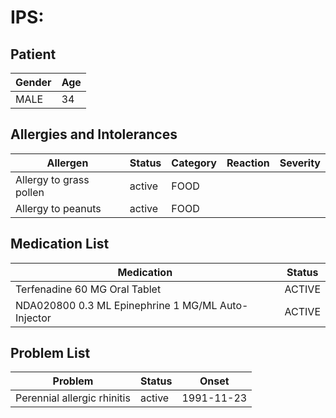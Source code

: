 # IPS:

## Patient

|Gender|Age|
|---|---|
|MALE|34|

## Allergies and Intolerances

|Allergen|Status|Category|Reaction|Severity|
|---|---|---|---|---|
|Allergy to grass pollen|active|FOOD|||
|Allergy to peanuts|active|FOOD|||

## Medication List

|Medication|Status|
|---|---|
|Terfenadine 60 MG Oral Tablet|ACTIVE|
|NDA020800 0.3 ML Epinephrine 1 MG/ML Auto-Injector|ACTIVE|

## Problem List

|Problem|Status|Onset|
|---|---|---|
|Perennial allergic rhinitis|active|1991-11-23|
